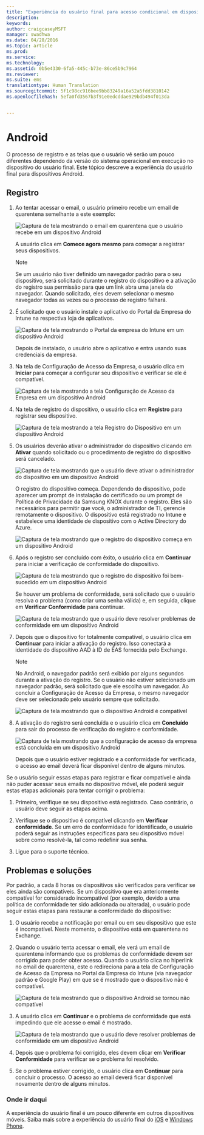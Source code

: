 ```yaml
---
title: "Experiência do usuário final para acesso condicional em dispositivos Android"
description: 
keywords: 
author: craigcaseyMSFT
manager: swadhwa
ms.date: 04/28/2016
ms.topic: article
ms.prod: 
ms.service: 
ms.technology: 
ms.assetid: 0b5e4330-6fa5-445c-b73e-86ce5b9c7964
ms.reviewer: 
ms.suite: ems
translationtype: Human Translation
ms.sourcegitcommit: 5f1c98cc916bee9bb83249a16a52a5fdd3810142
ms.openlocfilehash: 5efa0fd3567b3f91e0edcddae929bdb494f013da


---
```


# Android

O processo de registro e as telas que o usuário vê serão um pouco diferentes dependendo da versão do sistema operacional em execução no dispositivo do usuário final. Este tópico descreve a experiência do usuário final para dispositivos Android.

## Registro

1.  Ao tentar acessar o email, o usuário primeiro recebe um email de quarentena semelhante a este exemplo:

    ![Captura de tela mostrando o email em quarentena que o usuário recebe em um dispositivo Android](./media/ProtectEmail/EUX-Android-quarantine-Email.png)

    A usuário clica em **Comece agora mesmo** para começar a registrar seus dispositivos.

    > [!NOTE]
    > Se um usuário não tiver definido um navegador padrão para o seu dispositivo, será solicitado durante o registro do dispositivo e a ativação do registro sua permissão para que um link abra uma janela do navegador. Quando solicitado, eles devem selecionar o mesmo navegador todas as vezes ou o processo de registro falhará.

2.  É solicitado que o usuário instale o aplicativo do Portal da Empresa do Intune na respectiva loja de aplicativos.

    ![Captura de tela mostrando o Portal da empresa do Intune em um dispositivo Android](./media/ProtectEmail/EUX-Android-Portal.png)

    Depois de instalado, o usuário abre o aplicativo e entra usando suas credenciais da empresa.

3.  Na tela de Configuração de Acesso da Empresa, o usuário clica em **Iniciar** para começar a configurar seu dispositivo e verificar se ele é compatível.

    ![Captura de tela mostrando a tela Configuração de Acesso da Empresa em um dispositivo Android](./media/ProtectEmail/EUX-Android-company-Access-Setup.PNG)

4.  Na tela de registro do dispositivo, o usuário clica em **Registro** para registrar seu dispositivo.

    ![Captura de tela mostrando a tela Registro do Dispositivo em um dispositivo Android](./media/ProtectEmail/EUX-Android-device-Enroll.png)

5.  Os usuários deverão ativar o administrador do dispositivo clicando em **Ativar** quando solicitado ou o procedimento de registro do dispositivo será cancelado.

    ![Captura de tela mostrando que o usuário deve ativar o administrador do dispositivo em um dispositivo Android](./media/ProtectEmail/EUX-Android-activate-DeviceAdmin.PNG)

    O registro do dispositivo começa. Dependendo do dispositivo, pode aparecer um prompt de instalação do certificado ou um prompt de Política de Privacidade da Samsung KNOX durante o registro. Eles são necessários para permitir que você, o administrador de TI, gerencie remotamente o dispositivo. O dispositivo está registrado no Intune e estabelece uma identidade de dispositivo com o Active Directory do Azure.

    ![Captura de tela mostrando que o registro do dispositivo começa em um dispositivo Android](./media/ProtectEmail/EUX-Android-enrolling-Device.png)

6.  Após o registro ser concluído com êxito, o usuário clica em **Continuar** para iniciar a verificação de conformidade do dispositivo.

    ![Captura de tela mostrando que o registro do dispositivo foi bem-sucedido em um dispositivo Android](./media/ProtectEmail/EUX-Android-enroll-Success.png)

    Se houver um problema de conformidade, será solicitado que o usuário resolva o problema (como criar uma senha válida) e, em seguida, clique em **Verificar Conformidade** para continuar.

    ![Captura de tela mostrando que o usuário deve resolver problemas de conformidade em um dispositivo Android](./media/ProtectEmail/EUX-Android-resolve-Compliance-Issues.png)

7.  Depois que o dispositivo for totalmente compatível, o usuário clica em **Continuar** para iniciar a ativação do registro. Isso conectará a identidade do dispositivo AAD à ID de EAS fornecida pelo Exchange.

    > [!NOTE]
    > No Android, o navegador padrão será exibido por alguns segundos durante a ativação do registro. Se o usuário não estiver selecionado um navegador padrão, será solicitado que ele escolha um navegador. Ao concluir a Configuração de Acesso da Empresa, o mesmo navegador deve ser selecionado pelo usuário sempre que solicitado.

    ![Captura de tela mostrando que o dispositivo Android é compatível](./media/ProtectEmail/EUX-Android-compliance-Successful.PNG)

8.  A ativação do registro será concluída e o usuário clica em **Concluído** para sair do processo de verificação do registro e conformidade.

    ![Captura de tela mostrando que a configuração de acesso da empresa está concluída em um dispositivo Android](./media/ProtectEmail/EUX-Android-all-Successful2.PNG)

    Depois que o usuário estiver registrado e a conformidade for verificada, o acesso ao email deverá ficar disponível dentro de alguns minutos.

Se o usuário seguir essas etapas para registrar e ficar compatível e ainda não puder acessar seus emails no dispositivo móvel, ele poderá seguir estas etapas adicionais para tentar corrigir o problema:

1.  Primeiro, verifique se seu dispositivo está registrado. Caso contrário, o usuário deve seguir as etapas acima.

2.  Verifique se o dispositivo é compatível clicando em **Verificar conformidade**. Se um erro de conformidade for identificado, o usuário poderá seguir as instruções específicas para seu dispositivo móvel sobre como resolvê-la, tal como redefinir sua senha.

3.  Ligue para o suporte técnico.

## Problemas e soluções
Por padrão, a cada 8 horas os dispositivos são verificados para verificar se eles ainda são compatíveis. Se um dispositivo que era anteriormente compatível for considerado incompatível (por exemplo, devido a uma política de conformidade ter sido adicionada ou alterada), o usuário pode seguir estas etapas para restaurar a conformidade do dispositivo:

1.  O usuário recebe a notificação por email ou em seu dispositivo que este é incompatível. Neste momento, o dispositivo está em quarentena no Exchange.

2.  Quando o usuário tenta acessar o email, ele verá um email de quarentena informando que os problemas de conformidade devem ser corrigido para poder obter acesso. Quando o usuário clica no hiperlink no email de quarentena, este o redireciona para a tela de Configuração de Acesso da Empresa no Portal da Empresa do Intune (via navegador padrão e Google Play) em que se é mostrado que o dispositivo não é compatível.

    ![Captura de tela mostrando que o dispositivo Android se tornou não compatível](./media/ProtectEmail/EUX-Android-outOfCompliance.png)

3.  A usuário clica em **Continuar** e o problema de conformidade que está impedindo que ele acesse o email é mostrado.

    ![Captura de tela mostrando que o usuário deve resolver problemas de conformidade em um dispositivo Android](./media/ProtectEmail/EUX-Android-resolve-Compliance-Issues.png)

4.  Depois que o problema foi corrigido, eles devem clicar em **Verificar Conformidade** para verificar se o problema foi resolvido.

5.  Se o problema estiver corrigido, o usuário clica em **Continuar** para concluir o processo. O acesso ao email deverá ficar disponível novamente dentro de alguns minutos.

### Onde ir daqui
A experiência do usuário final é um pouco diferente em outros dispositivos móveis. Saiba mais sobre a experiência do usuário final do [iOS](end-user-experience-conditional-access-ios.md) e [Windows Phone](end-user-experience-conditional-access-winphone.md).



<!--HONumber=Jun16_HO4-->


